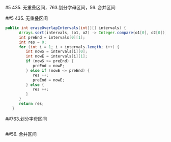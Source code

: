 #5 435. 无重叠区间，763.划分字母区间，56. 合并区间

##5 435. 无重叠区间



```java
public int eraseOverlapIntervals(int[][] intervals) {
      Arrays.sort(intervals, (o1, o2) -> Integer.compare(o1[0], o2[0]));
      int preEnd = intervals[0][1];
      int res = 0;
      for (int i = 1; i < intervals.length; i++) {
         int nowS = intervals[i][0];
         int nowE = intervals[i][1];
         if (nowS >= preEnd) {
            preEnd = nowE;
         } else if (nowE <= preEnd) {
            res ++;
            preEnd = nowE;
         } else {
            res ++;
         }
      }
      return res;
   }

```
##763.划分字母区间



```java


```
##56. 合并区间



```java


```
